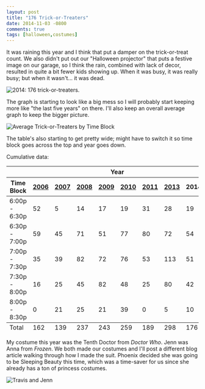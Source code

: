 ```yaml
---
layout: post
title: "176 Trick-or-Treaters"
date: 2014-11-03 -0800
comments: true
tags: [halloween,costumes]
---
```

It was raining this year and I think that put a damper on the trick-or-treat count. We also didn't put out our "Halloween projector" that puts a festive image on our garage, so I think the rain, combined with lack of decor, resulted in quite a bit fewer kids showing up. When it was busy, it was really busy; but when it wasn't... it was dead.

![2014: 176
trick-or-treaters.](https://hyqi8g.dm2302.livefilestore.com/y2ptgpcFioqJtc5Sxsabtft4-Q8DAtD_NtiZEhIa6XxRRT8cYdaxpN9fGdfkDDbK0Q24Oeu2UpssRY8X5gDPDirrI1cLSVr7ykjX6vleoJW6Xo/20141103_trickortreatcount.png?psid=1)

The graph is starting to look like a big mess so I will probably start keeping more like "the last five years" on there. I'll also keep an overall average graph to keep the bigger picture.

![Average Trick-or-Treaters by Time Block](https://hyqi8g-ch3302.files.1drv.com/y2pdoynEEZDAOA942NdK_K4Cz7FrsGFVTcO0xpzIRuG_Cfs30w9EpQC-lyEIBhReNpsIyb3fuOXmDzr5dDeN-SlviQo35F3lEu1XoUiNetgVTE/20141103_trickortreataverage.png?psid=1)

The table's also starting to get pretty wide; might have to switch it so time block goes across the top and year goes down.

Cumulative data:
<table>
    <thead>
        <tr>
            <th>&nbsp;</th>
            <th colspan="8">Year</th>
        </tr>
        <tr>
            <th>Time Block</th>
            <th><a href="/archive/2006/11/01/162-trick-or-treaters.aspx">2006</a></th>
            <th><a href="/archive/2007/11/01/139-trick-or-treaters.aspx">2007</th>
            <th><a href="/archive/2008/11/03/237-trick-or-treaters.aspx">2008</th>
            <th><a href="/archive/2009/11/03/243-trick-or-treaters.aspx">2009</a></th>
            <th><a href="/archive/2010/11/01/259-trick-or-treaters.aspx">2010</a></th>
            <th><a href="/archive/2011/11/01/189-trick-or-treaters.aspx">2011</a></th>
            <th><a href="/archive/2013/11/01/298-trick-or-treaters.aspx">2013</a></th>
            <th>2014</th>
        </tr>
    </thead>
    <tbody>
        <tr>
            <td>6:00p - 6:30p</td>
            <td>52</td>
            <td>5</td>
            <td>14</td>
            <td>17</td>
            <td>19</td>
            <td>31</td>
            <td>28</td>
            <td>19</td>
        </tr>
        <tr>
            <td>6:30p - 7:00p</td>
            <td>59</td>
            <td>45</td>
            <td>71</td>
            <td>51</td>
            <td>77</td>
            <td>80</td>
            <td>72</td>
            <td>54</td>
        </tr>
        <tr>
            <td>7:00p - 7:30p</td>
            <td>35</td>
            <td>39</td>
            <td>82</td>
            <td>72</td>
            <td>76</td>
            <td>53</td>
            <td>113</td>
            <td>51</td>
        </tr>
        <tr>
            <td>7:30p - 8:00p</td>
            <td>16</td>
            <td>25</td>
            <td>45</td>
            <td>82</td>
            <td>48</td>
            <td>25</td>
            <td>80</td>
            <td>42</td>
        </tr>
        <tr>
            <td>8:00p - 8:30p</td>
            <td>0</td>
            <td>21</td>
            <td>25</td>
            <td>21</td>
            <td>39</td>
            <td>0</td>
            <td>5</td>
            <td>10</td>
        </tr>
    </tbody>
    <tfoot>
        <tr>
            <td>Total</td>
            <td>162</td>
            <td>139</td>
            <td>237</td>
            <td>243</td>
            <td>259</td>
            <td>189</td>
            <td>298</td>
            <td>176</td>
        </tr>
    </tfoot>
</table>

My costume this year was the Tenth Doctor from _Doctor Who_. Jenn was Anna from _Frozen_. We both made our costumes and I'll post a different blog article walking through how I made the suit. Phoenix decided she was going to be Sleeping Beauty this time, which was a time-saver for us since she already has a ton of princess costumes.

![Travis and Jenn](https://hyqi8g-ch3301.files.1drv.com/y2pgj3Dz3hKaw8KDWRL0zpdp7XPEDIB2qX7nLr2W3U7ZB19kvmPql7fHMDWHLIDC5orV7AzK1I2CaGQ1ryZ7J_Q30Wk0E-zt9whfmhcuBzU8Ek/20141103_costumes.jpg?psid=1)


